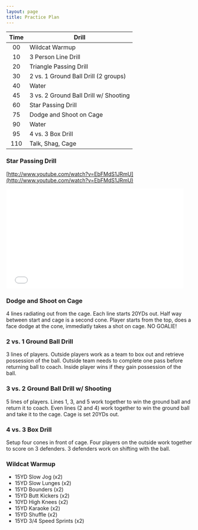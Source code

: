 ```yaml
---
layout: page
title: Practice Plan
---
```


| Time | Drill |
| :---: | --- |
| 00 | Wildcat Warmup |
| 10 | 3 Person Line Drill |
| 20 | Triangle Passing Drill |
| 30 | 2 vs. 1 Ground Ball Drill (2 groups)|
| 40 | Water |
| 45 | 3 vs. 2 Ground Ball Drill w/ Shooting|
| 60 | Star Passing Drill |
| 75 | Dodge and Shoot on Cage |
| 90 | Water |
| 95 | 4 vs. 3 Box Drill |
| 110 | Talk, Shag, Cage |


### Star Passing Drill

[http://www.youtube.com/watch?v=EbFMdS1JRmU](http://www.youtube.com/watch?v=EbFMdS1JRmU)

<div style="max-width:480px;">
  <iframe width="480" height="270" src="//www.youtube.com/embed/EbFMdS1JRmU?rel=0" frameborder="0" allowfullscreen></iframe>
</div>

### Dodge and Shoot on Cage

4 lines radiating out from the cage.  Each line starts 20YDs out. Half way between start and cage is a second cone.  Player starts from the top, does a face dodge at the cone, immediatly takes a shot on cage. NO GOALIE!

### 2 vs. 1 Ground Ball Drill

3 lines of players. Outside players work as a team to box out and retrieve possession of the ball. Outside team needs to complete one pass before returning ball to coach.  Inside player wins if they gain possession of the ball.

### 3 vs. 2 Ground Ball Drill w/ Shooting

5 lines of players.  Lines 1, 3, and 5 work together to win the ground ball and return it to coach.  Even lines (2 and 4) work together to win the ground ball and take it to the cage.  Cage is set 20YDs out.

### 4 vs. 3 Box Drill 

Setup four cones in front of cage. Four players on the outside work together to score on 3 defenders.  3 defenders work on shifting with the ball.

### Wildcat Warmup

* 15YD Slow Jog (x2)
* 15YD Slow Lunges (x2)
* 15YD Bounders (x2)
* 15YD Butt Kickers (x2)
* 10YD High Knees (x2)
* 15YD Karaoke (x2)
* 15YD Shuffle (x2)
* 15YD 3/4 Speed Sprints (x2)